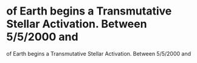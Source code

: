 # of Earth begins a Transmutative Stellar Activation. Between 5/5/2000 and

of Earth begins a Transmutative Stellar Activation. Between 5/5/2000 and